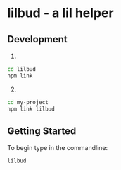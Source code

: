 # lilbud - a lil helper


## Development

1. 
```sh
cd lilbud
npm link
```
2.
```sh
cd my-project
npm link lilbud
```


## Getting Started




To begin type in the commandline:
```
lilbud
```